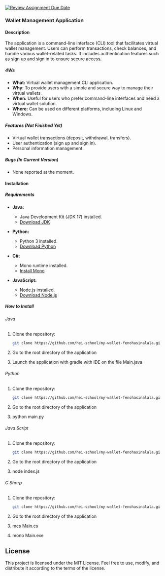 [![Review Assignment Due Date](https://classroom.github.com/assets/deadline-readme-button-24ddc0f5d75046c5622901739e7c5dd533143b0c8e959d652212380cedb1ea36.svg)](https://classroom.github.com/a/hy8NMZUz)
### Wallet Management Application

#### Description
The application is a command-line interface (CLI) tool that facilitates virtual wallet management. Users can perform transactions, check balances, and handle various wallet-related tasks. It includes authentication features such as sign up and sign in to ensure secure access.

##### 4Ws
- **What:** Virtual wallet management CLI application.
- **Why:** To provide users with a simple and secure way to manage their virtual wallets.
- **When:** Useful for users who prefer command-line interfaces and need a virtual wallet solution.
- **Where:** Can be used on different platforms, including Linux and Windows.

##### Features (Not Finished Yet)
- Virtual wallet transactions (deposit, withdrawal, transfers).
- User authentication (sign up and sign in).
- Personal information management.

##### Bugs (In Current Version)
- None reported at the moment.

#### Installation

##### Requirements
- **Java:**
  - Java Development Kit (JDK 17) installed.
  - [Download JDK](https://www.oracle.com/java/technologies/javase-downloads.html)
  
- **Python:**
  - Python 3 installed.
  - [Download Python](https://www.python.org/downloads/)
  
- **C#:**
  - Mono runtime installed.
  - [Install Mono](https://www.mono-project.com/download/stable/)
  
- **JavaScript:**
  - Node.js installed.
  - [Download Node.js](https://nodejs.org/)

##### How to Install

###### Java
1. Clone the repository:
   ```bash
   git clone https://github.com/hei-school/my-wallet-fenohasinalala.git

2. Go to the root directory of the application

3. Launch the application with gradle with IDE on the file Main.java

###### Python
1. Clone the repository:
   ```bash
   git clone https://github.com/hei-school/my-wallet-fenohasinalala.git

2. Go to the root directory of the application

3. python main.py


###### Java Script
1. Clone the repository:
   ```bash
   git clone https://github.com/hei-school/my-wallet-fenohasinalala.git

2. Go to the root directory of the application

3. node index.js


###### C Sharp
1. Clone the repository:
   ```bash
   git clone https://github.com/hei-school/my-wallet-fenohasinalala.git

2. Go to the root directory of the application

3. mcs Main.cs

4. mono Main.exe


## License
This project is licensed under the MIT License. Feel free to use, modify, and distribute it according to the terms of the license.
